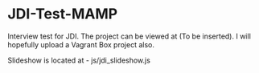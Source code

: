 # JDI-Test-MAMP
Interview test for JDI. The project can be viewed at (To be inserted). I will hopefully upload a Vagrant Box project also.

Slideshow is located at - js/jdi_slideshow.js

